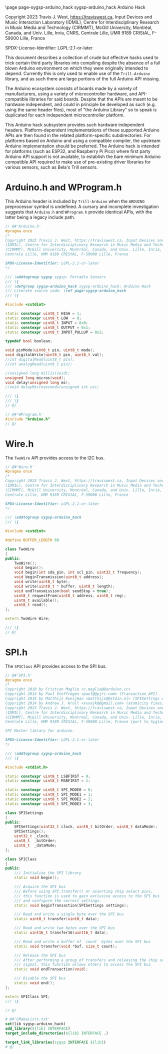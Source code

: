 \page page-sygsp-arduino_hack sygsp-arduino_hack Arduino Hack

Copyright 2023 Travis J. West, https://traviswest.ca, Input Devices and Music Interaction Laboratory
(IDMIL), Centre for Interdisciplinary Research in Music Media and Technology
(CIRMMT), McGill University, Montréal, Canada, and Univ. Lille, Inria, CNRS,
Centrale Lille, UMR 9189 CRIStAL, F-59000 Lille, France

SPDX-License-Identifier: LGPL-2.1-or-later

This document describes a collection of crude but effective hacks used to trick
certain third party libraries into compiling despite the absence of a full
blown Arduino environment on which they were originally intended to depend.
Currently this is only used to enable use of the `Trill-Arduino` library, and
as such there are large portions of the full Arduino API missing.

The Arduino ecosystem consists of boards made by a variety of manufacturers,
using a variety of microcontroller hardware, and API-compatible libraries for
said boards. Despite that the APIs are meant to be hardware independent, and
could in principle be developed as such (e.g. using the same header files),
most of "the Arduino Library" so to speak is duplicated for each independent
microcontroller platform.

This Arduino hack subsystem provides such hardware independent headers.
Platform-dependent implementations of these supported Arduino APIs are then
found in the related platform-specific subdirectories. For platforms based on
Arduino and using a compatible compiler, the upstream Arduino implementation
should be preferred. The Arduino hack is intended for platforms (such as ESP32,
and Raspberry Pi Pico) where first party Arduino API support is not available,
to establish the bare minimum Arduino compatible API required to make use of
pre-existing driver libraries for various sensors, such as Bela's Trill sensors.

# Arduino.h and WProgram.h

This Arduino header is included by `Trill-Arduino` when the `ARDUINO`
preprocessor symbol is undefined. A cursory and incomplete investigation
suggests that `Arduino.h` and `WProgram.h` provide identical APIs, with
the latter being a legacy include path.

```cpp
// @#'Arduino.h'
#pragma once
/*
Copyright 2023 Travis J. West, https://traviswest.ca, Input Devices and Music Interaction Laboratory
(IDMIL), Centre for Interdisciplinary Research in Music Media and Technology
(CIRMMT), McGill University, Montréal, Canada, and Univ. Lille, Inria, CNRS,
Centrale Lille, UMR 9189 CRIStAL, F-59000 Lille, France

SPDX-License-Identifier: LGPL-2.1-or-later
*/

/// \addtogroup sygsp sygsp: Portable Sensors
/// \{
/// \defgroup sygsp-arduino_hack sygsp-arduino_hack: Arduino Hack
/// Literate source code: \ref page-sygsp-arduino_hack
/// \{

#include <cstdint>

static constexpr uint8_t HIGH = 1;
static constexpr uint8_t LOW  = 0;
static constexpr uint8_t INPUT = 0x0;
static constexpr uint8_t OUTPUT = 0x1;
static constexpr uint8_t INPUT_PULLUP = 0x2;

typedef bool boolean;

void pinMode(uint8_t pin, uint8_t mode);
void digitalWrite(uint8_t pin, uint8_t val);
//int digitalRead(uint8_t pin);
//int analogRead(uint8_t pin);

//unsigned long millis(void);
unsigned long micros(void);
void delay(unsigned long ms);
//void delayMicroseconds(unsigned int us);

/// \}
/// \}
// @/

// @#'WProgram.h'
#include "Arduino.h"
// @/
```

# Wire.h

The `TwoWire` API provides access to the I2C bus.

```cpp
// @#'Wire.h'
#pragma once
/*
Copyright 2023 Travis J. West, https://traviswest.ca, Input Devices and Music Interaction Laboratory
(IDMIL), Centre for Interdisciplinary Research in Music Media and Technology
(CIRMMT), McGill University, Montréal, Canada, and Univ. Lille, Inria, CNRS,
Centrale Lille, UMR 9189 CRIStAL, F-59000 Lille, France

SPDX-License-Identifier: LGPL-2.1-or-later
*/

/// \addtogroup sygsp-arduino_hack
/// \{

#include <cstdint>

#define BUFFER_LENGTH 60

class TwoWire
{
public:
	TwoWire();
	void begin();
	void begin(int sda_pin, int scl_pin, uint32_t frequency);
	void beginTransmission(uint8_t address);
	void write(uint8_t byte);
	void write(uint8_t * buffer, uint8_t length);
	void endTransmission(bool sendStop = true);
	uint8_t requestFrom(uint8_t address, uint8_t reg);
	uint8_t available();
	uint8_t read();
};

extern TwoWire Wire;

/// \}
// @/
```

# SPI.h

The `SPIClass` API provides access to the SPI bus.

```cpp
// @#'SPI.h'
#pragma once
/*
Copyright 2010 by Cristian Maglie <c.maglie@@arduino.cc>
Copyright 2014 by Paul Stoffregen <paul@@pjrc.com> (Transaction API)
Copyright 2014 by Matthijs Kooijman <matthijs@@stdin.nl> (SPISettings AVR)
Copyright 2014 by Andrew J. Kroll <xxxajk@@gmail.com> (atomicity fixes)
Copyright 2023 Travis J. West, https://traviswest.ca, Input Devices and Music Interaction Laboratory
(IDMIL), Centre for Interdisciplinary Research in Music Media and Technology
(CIRMMT), McGill University, Montréal, Canada, and Univ. Lille, Inria, CNRS,
Centrale Lille, UMR 9189 CRIStAL, F-59000 Lille, France (port to Sygladry Arduino Hack)

SPI Master library for arduino.

SPDX-License-Identifier: LGPL-2.1-or-later
*/

/// \addtogroup sygsp-arduino_hack
/// \{

#include <stdint.h>

static constexpr uint8_t LSBFIRST = 0;
static constexpr uint8_t MSBFIRST = 1;

static constexpr uint8_t SPI_MODE0 = 0;
static constexpr uint8_t SPI_MODE1 = 1;
static constexpr uint8_t SPI_MODE2 = 2;
static constexpr uint8_t SPI_MODE3 = 3;

class SPISettings
{
public:
    SPISettings(uint32_t clock, uint8_t bitOrder, uint8_t dataMode);
    SPISettings();
    uint32_t _clock;
    uint8_t  _bitOrder;
    uint8_t  _dataMode;
};

class SPIClass
{
public:
    /// Initialize the SPI library
    static void begin();

    /// Acquire the SPI bus
    /// Before using SPI.transfer() or asserting chip select pins,
    /// this function is used to gain exclusive access to the SPI bus
    /// and configure the correct settings.
    static void beginTransaction(SPISettings settings);

    /// Read and write a single byte over the SPI bus
    static uint8_t transfer(uint8_t data);

    /// Read and write two bytes over the SPI bus
    static uint16_t transfer16(uint16_t data);

    /// Read and write a buffer of `count` bytes over the SPI bus
    static void transfer(void *buf, size_t count);

    /// Release the SPI bus
    /// After performing a group of transfers and releasing the chip select
    /// signal, this function allows others to access the SPI bus
    static void endTransaction(void);

    /// Disable the SPI bus
    static void end();
};

extern SPIClass SPI;
/// \}

// @/
```

```cmake
# @#'CMakeLists.txt'
set(lib sygsp-arduino_hack)
add_library(${lib} INTERFACE)
target_include_directories(${lib} INTERFACE .)

target_link_libraries(sygsp INTERFACE ${lib})
# @/
```
